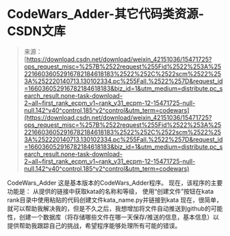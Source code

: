 <!--yml
category: codewars
date: 2022-08-13 11:30:31
-->

# CodeWars_Adder-其它代码类资源-CSDN文库

> 来源：[https://download.csdn.net/download/weixin_42151036/15471725?ops_request_misc=%257B%2522request%255Fid%2522%253A%2522166036052916782184618183%2522%252C%2522scm%2522%253A%252220140713.130102334.pc%255Fall.%2522%257D&request_id=166036052916782184618183&biz_id=1&utm_medium=distribute.pc_search_result.none-task-download-2~all~first_rank_ecpm_v1~rank_v31_ecpm-12-15471725-null-null.142^v40^control,185^v2^control&utm_term=codewars](https://download.csdn.net/download/weixin_42151036/15471725?ops_request_misc=%257B%2522request%255Fid%2522%253A%2522166036052916782184618183%2522%252C%2522scm%2522%253A%252220140713.130102334.pc%255Fall.%2522%257D&request_id=166036052916782184618183&biz_id=1&utm_medium=distribute.pc_search_result.none-task-download-2~all~first_rank_ecpm_v1~rank_v31_ecpm-12-15471725-null-null.142^v40^control,185^v2^control&utm_term=codewars)

CodeWars_Adder 这是基本版本的CodeWars_Adder程序。 现在，该程序的主要功能是： 从提供的链接中获取kata的名称和等级， 使用“创建文件”按钮在kata rank目录中使用粘贴的代码创建文件kata_name.py并链接到kata 现在，很简单，就可以帮助我解决我的，但是不久之后，我想增加将文件自动推送到github的可能性，创建一个数据库（将存储哪些文件在哪一天保存/推送的信息，基本信息）以提供帮助我跟踪自己的挑战，希望程序能够处理所有可能的错误。